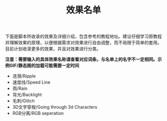 ﻿---
title: 效果名单
---

下面是脚本所收录的效果及详细介绍，包含参考的教程地址。建议仔细学习原教程并理解效果的原理，以便根据需求对效果进行自由调整，而不局限于简单的套用。目前计划收录更多的效果，并且对效果进行分类。

**注意：需要输入的具体效果名称请查看对应词条，与名单上的名字不一定相同。示例GIF/静态图的加载可能需要一定时间**

* 涟漪/Ripple
* 速度线/Speed Line
* 雨/Rain
* 背光/Backlight
* 毛刺/Glitch
* 3D文字穿梭/Going through 3d Characters
* RGB分离/RGB seperation

